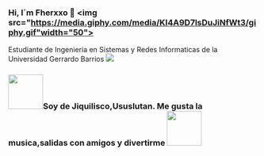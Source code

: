 ### Hi, I´m Fherxxo 👋 <img src="https://media.giphy.com/media/KI4A9D7lsDuJiNfWt3/giphy.gif"width="50">

Estudiante de Ingenieria en Sistemas y Redes Informaticas de la Universidad Gerrardo Barrios 
<img src="https://media.giphy.com/media/AbYxDs20DECQw/giphy.gif">

### <img src="https://media.giphy.com/media/dTxOCCvQOhRXa/giphy.gif" width="70">Soy de Jiquilisco,Ususlutan. Me gusta la musica,salidas con amigos y divertirme <img src="https://media.giphy.com/media/dTxOCCvQOhRXa/giphy.gif" width="70">

<!--
**Fernando1809/Fernando1809** is a ✨ _special_ ✨ repository because its `README.md` (this file) appears on your GitHub profile.

Here are some ideas to get you started:

- 🔭 I’m currently working on ...
- 🌱 I’m currently learning ...
- 👯 I’m looking to collaborate on ...
- 🤔 I’m looking for help with ...
- 💬 Ask me about ...
- 📫 How to reach me: ...
- 😄 Pronouns: ...
- ⚡ Fun fact: ...
-->

